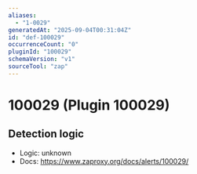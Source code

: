 ```yaml
---
aliases:
  - "1-0029"
generatedAt: "2025-09-04T00:31:04Z"
id: "def-100029"
occurrenceCount: "0"
pluginId: "100029"
schemaVersion: "v1"
sourceTool: "zap"
---
```


# 100029 (Plugin 100029)

## Detection logic

- Logic: unknown
- Docs: https://www.zaproxy.org/docs/alerts/100029/

